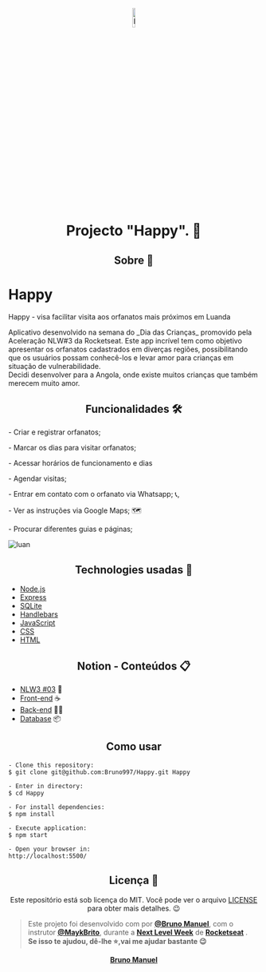 <p align="center">
      <img src="https://user-images.githubusercontent.com/59374587/95769432-3c361a00-0c8e-11eb-8ce7-9ee9a66f32af.png" width="10%" alt="Happy Logo"/>
</p>

<h1 align="center"> Projecto "Happy". 🥳</h1>

<h2 align="center">Sobre 📖</h2>


# Happy
Happy - visa facilitar visita aos orfanatos mais próximos em Luanda

<p> Aplicativo desenvolvido na semana do _Dia das Crianças_ promovido pela Aceleração NLW#3 da Rocketseat.
Este app incrível tem como objetivo apresentar os orfanatos cadastrados em diverças regiões, possibilitando que os usuários possam conhecê-los e levar amor para crianças em situação de vulnerabilidade. <br> Decidi desenvolver para a Angola, onde existe muitos crianças que também merecem muito amor.</p>

<h2 align="center">Funcionalidades 🛠️</h2>
<p> - Criar e registrar orfanatos;</P>
<p> - Marcar os dias para visitar orfanatos;</P>
<p> - Acessar horários de funcionamento e dias</P>
<p> - Agendar visitas;</P>
<p> - Entrar em contato com o orfanato via Whatsapp; 📞,</P>
<p> - Ver as instruções via Google Maps; 🗺</P>
<p> - Procurar diferentes guias e páginas;</P>

![luan](https://user-images.githubusercontent.com/50916368/97106050-abb0fe00-16bf-11eb-8375-3381ff6fa136.png)

<h2 align="center">Technologies usadas 🚀</h2>

- [Node.js](https://nodejs.org/en/)
- [Express](https://expressjs.com/pt-br/)
- [SQLite](https://www.sqlite.org/index.html)
- [Handlebars](https://handlebarsjs.com/)
- [JavaScript](https://www.javascript.com/)
- [CSS](https://developer.mozilla.org/pt-BR/docs/Web/CSS)
- [HTML](https://html.com/)

<h2 align="center"> Notion - Conteúdos 📋</h2>

- [NLW3 #03](https://www.notion.so/NLW-Discovery-03-628a2c1b9ac744e28fad80046b699aab) 🚀
- [Front-end](https://www.notion.so/Front-end-010548f316d04d65a0d8b72865874ed1) ☕
- [Back-end](https://www.notion.so/Back-end-ff655163e56b4927ae7a7a4e08049e64) 👨‍🍳
- [Database](https://www.notion.so/Banco-de-Dados-ba70111f89924bda94bb1016f12df8c8) 📦



<h2 align="center">Como usar </h2>

   ```
   - Clone this repository:
   $ git clone git@github.com:Bruno997/Happy.git Happy

   - Enter in directory:
   $ cd Happy

   - For install dependencies:
   $ npm install

   - Execute application:
   $ npm start

   - Open your browser in:
   http://localhost:5500/
   ```

<h2 align="center">Licença 📝</h2>

<p align="center">
  Este repositório está sob licença do MIT. Você pode ver o arquivo <a href="https://github.com/Bruno997/Happy">LICENSE</a> para obter mais detalhes. 😉
</p>

>Este projeto foi desenvolvido com por **[@Bruno Manuel](https://www.linkedin.com/in/bruno-manuel-315743193/)**, com o instrutor **[@MaykBrito](https://linkedin.com/in/maykbrito)**, durante a **[Next Level Week](https://rocketseat.com.br/)** de **[Rocketseat](https://www.linkedin.com/school/rocketseat/about/)** . <br> 
   <strong>Se isso te ajudou, dê-lhe ⭐,vai me ajudar bastante<strong> 😉
  
   <div align="center">
<a href="https://www.linkedin.com/in/bruno-manuel-315743193/">Bruno Manuel</a>

   </div>
